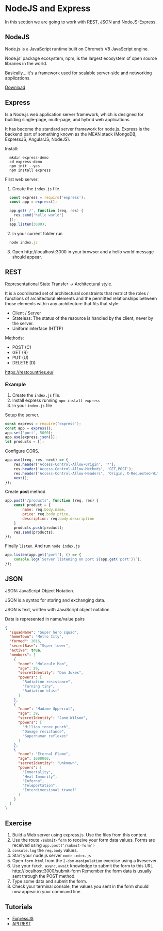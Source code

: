 # NodeJS and Express

In this section we are going to work with REST, JSON and NodeJS-Express.

## NodeJS

Node.js is a JavaScript runtime built on Chrome’s V8 JavaScript engine.

Node.js’ package ecosystem, npm, is the largest ecosystem of open source libraries in the world.

Basically... it's a framework used for scalable server-side and networking applications.

[Download](https://nodejs.org/es/download)

## Express

Is a Node.js web application server framework, which is designed for building single-page, multi-page, and hybrid web applications.

It has become the standard server framework for node.js. Express is the backend part of something known as the MEAN stack (MongoDB, ExpressJS, AngularJS, NodeJS).

Install:

```
  mkdir express-demo
  cd express-demo
  npm init --yes
  npm install express
```

First web server:

1. Create the `index.js` file.

```js
  const express = require('express');
  const app = express();

  app.get('/', function (req, res) {
    res.send('hello world')
  });
  app.listen(3000);
```

2. In your current folder run

```js
  node index.js
```

3. Open http://localhost:3000 in your browser and a hello world message should appear.

## REST

Representational State Transfer -> Architectural style.

It is a coordinated set of architectural constraints that restrict the roles / functions of architectural elements and the permitted relationships between those elements within any architecture that fits that style.

* Client / Server
* Stateless: The status of the resource is handled by the client, never by the server.
* Uniform interface (HTTP)

Methods:

* POST (C)
* GET (R)
* PUT (U)
* DELETE (D)

https://restcountries.eu/

### Example

1. Create the `index.js` file.
2. Install express running `npm install express`
3. In your `index.js` file

Setup the server.

```js
const express = require('express');
const app = express();
app.set('port', 5000);
app.use(express.json());
let products = [];
```

Configure CORS.

```js
app.use((req, res, next) => {
    res.header('Access-Control-Allow-Origin', '*');
    res.header('Access-Control-Allow-Methods', 'GET,POST');
    res.header('Access-Control-Allow-Headers', 'Origin, X-Requested-With, Content-Type, Accept, Authorization');
    next();
});
```

Create **post** method.

```js
app.post('/products', function (req, res) {
    const product = {
        name: req.body.name,
        price: req.body.price,
        description: req.body.description
    }
    products.push(product);
    res.send(products);
});
```

Finally `listen`. And run `node index.js`

```js
app.listen(app.get('port'), () => {
    console.log(`Server listening on port ${app.get('port')}`);
});
```

## JSON

JSON: JavaScript Object Notation.

JSON is a syntax for storing and exchanging data.

JSON is text, written with JavaScript object notation.

Data is represented in name/value pairs

```json
{
  "squadName": "Super hero squad",
  "homeTown": "Metro City",
  "formed": 2016,
  "secretBase": "Super tower",
  "active": true,
  "members": [
    {
      "name": "Molecule Man",
      "age": 29,
      "secretIdentity": "Dan Jukes",
      "powers": [
        "Radiation resistance",
        "Turning tiny",
        "Radiation blast"
      ]
    },
    {
      "name": "Madame Uppercut",
      "age": 39,
      "secretIdentity": "Jane Wilson",
      "powers": [
        "Million tonne punch",
        "Damage resistance",
        "Superhuman reflexes"
      ]
    },
    {
      "name": "Eternal Flame",
      "age": 1000000,
      "secretIdentity": "Unknown",
      "powers": [
        "Immortality",
        "Heat Immunity",
        "Inferno",
        "Teleportation",
        "Interdimensional travel"
      ]
    }
  ]
}
```

## Exercise

1. Build a Web server using express.js. Use the files from this content.
2. Use the route `/submit-form` to receive your form data values. Forms are received using ``app.post('/submit-form')``
3. ``console.log`` the `req.body` values.
4. Start your node.js server `node index.js`
4. Open `form.html` from the `2-dom-manipulation` exercise using a liveserver.
5. Use your `fetch`, `async`, `await` knowledge to submit the form to this URL http://localhost:3000/submit-form Remember the form data is usually sent through the POST method.
6. Type some data and submit the form.
7. Check your terminal console, the values you sent in the form should now appear in your command line.

## Tutorials

* [ExpressJS](https://www.youtube.com/watch?v=pKd0Rpw7O48&t=9s)
* [API REST](https://medium.com/@asfo/desarrollando-una-sencilla-api-rest-con-nodejs-y-express-cab0813f7e4b)
